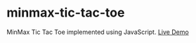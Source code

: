# minmax-tic-tac-toe
MinMax Tic Tac Toe implemented using JavaScript. [Live Demo](https://ashcyber.github.io/minmax-tic-tac-toe/index.html)
